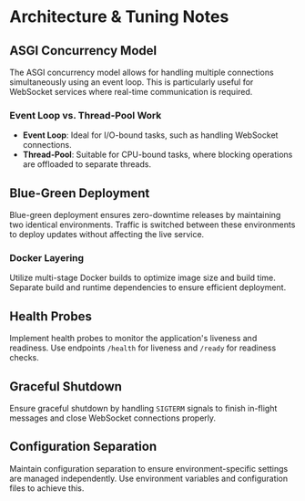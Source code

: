 # Architecture & Tuning Notes

## ASGI Concurrency Model

The ASGI concurrency model allows for handling multiple connections simultaneously using an event loop. This is particularly useful for WebSocket services where real-time communication is required.

### Event Loop vs. Thread-Pool Work

- **Event Loop**: Ideal for I/O-bound tasks, such as handling WebSocket connections.
- **Thread-Pool**: Suitable for CPU-bound tasks, where blocking operations are offloaded to separate threads.

## Blue-Green Deployment

Blue-green deployment ensures zero-downtime releases by maintaining two identical environments. Traffic is switched between these environments to deploy updates without affecting the live service.

### Docker Layering

Utilize multi-stage Docker builds to optimize image size and build time. Separate build and runtime dependencies to ensure efficient deployment.

## Health Probes

Implement health probes to monitor the application's liveness and readiness. Use endpoints `/health` for liveness and `/ready` for readiness checks.

## Graceful Shutdown

Ensure graceful shutdown by handling `SIGTERM` signals to finish in-flight messages and close WebSocket connections properly.

## Configuration Separation

Maintain configuration separation to ensure environment-specific settings are managed independently. Use environment variables and configuration files to achieve this.